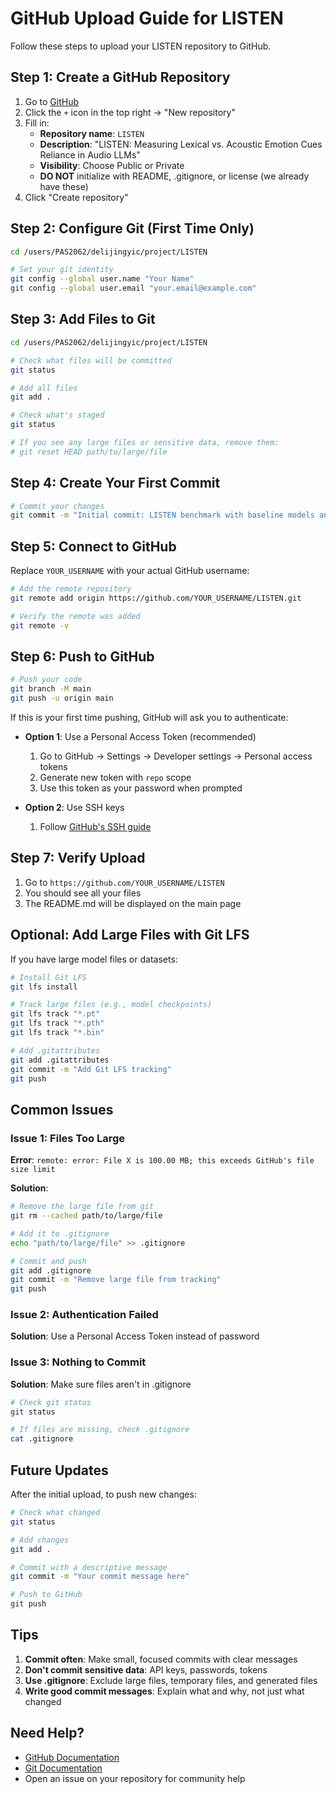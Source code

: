 # GitHub Upload Guide for LISTEN

Follow these steps to upload your LISTEN repository to GitHub.

## Step 1: Create a GitHub Repository

1. Go to [GitHub](https://github.com)
2. Click the `+` icon in the top right → "New repository"
3. Fill in:
   - **Repository name**: `LISTEN`
   - **Description**: "LISTEN: Measuring Lexical vs. Acoustic Emotion Cues Reliance in Audio LLMs"
   - **Visibility**: Choose Public or Private
   - **DO NOT** initialize with README, .gitignore, or license (we already have these)
4. Click "Create repository"

## Step 2: Configure Git (First Time Only)

```bash
cd /users/PAS2062/delijingyic/project/LISTEN

# Set your git identity
git config --global user.name "Your Name"
git config --global user.email "your.email@example.com"
```

## Step 3: Add Files to Git

```bash
cd /users/PAS2062/delijingyic/project/LISTEN

# Check what files will be committed
git status

# Add all files
git add .

# Check what's staged
git status

# If you see any large files or sensitive data, remove them:
# git reset HEAD path/to/large/file
```

## Step 4: Create Your First Commit

```bash
# Commit your changes
git commit -m "Initial commit: LISTEN benchmark with baseline models and evaluation scripts"
```

## Step 5: Connect to GitHub

Replace `YOUR_USERNAME` with your actual GitHub username:

```bash
# Add the remote repository
git remote add origin https://github.com/YOUR_USERNAME/LISTEN.git

# Verify the remote was added
git remote -v
```

## Step 6: Push to GitHub

```bash
# Push your code
git branch -M main
git push -u origin main
```

If this is your first time pushing, GitHub will ask you to authenticate:
- **Option 1**: Use a Personal Access Token (recommended)
  1. Go to GitHub → Settings → Developer settings → Personal access tokens
  2. Generate new token with `repo` scope
  3. Use this token as your password when prompted
  
- **Option 2**: Use SSH keys
  1. Follow [GitHub's SSH guide](https://docs.github.com/en/authentication/connecting-to-github-with-ssh)

## Step 7: Verify Upload

1. Go to `https://github.com/YOUR_USERNAME/LISTEN`
2. You should see all your files
3. The README.md will be displayed on the main page

## Optional: Add Large Files with Git LFS

If you have large model files or datasets:

```bash
# Install Git LFS
git lfs install

# Track large files (e.g., model checkpoints)
git lfs track "*.pt"
git lfs track "*.pth"
git lfs track "*.bin"

# Add .gitattributes
git add .gitattributes
git commit -m "Add Git LFS tracking"
git push
```

## Common Issues

### Issue 1: Files Too Large
**Error**: `remote: error: File X is 100.00 MB; this exceeds GitHub's file size limit`

**Solution**: 
```bash
# Remove the large file from git
git rm --cached path/to/large/file

# Add it to .gitignore
echo "path/to/large/file" >> .gitignore

# Commit and push
git add .gitignore
git commit -m "Remove large file from tracking"
git push
```

### Issue 2: Authentication Failed
**Solution**: Use a Personal Access Token instead of password

### Issue 3: Nothing to Commit
**Solution**: Make sure files aren't in .gitignore

```bash
# Check git status
git status

# If files are missing, check .gitignore
cat .gitignore
```

## Future Updates

After the initial upload, to push new changes:

```bash
# Check what changed
git status

# Add changes
git add .

# Commit with a descriptive message
git commit -m "Your commit message here"

# Push to GitHub
git push
```

## Tips

1. **Commit often**: Make small, focused commits with clear messages
2. **Don't commit sensitive data**: API keys, passwords, tokens
3. **Use .gitignore**: Exclude large files, temporary files, and generated files
4. **Write good commit messages**: Explain what and why, not just what changed

## Need Help?

- [GitHub Documentation](https://docs.github.com)
- [Git Documentation](https://git-scm.com/doc)
- Open an issue on your repository for community help

